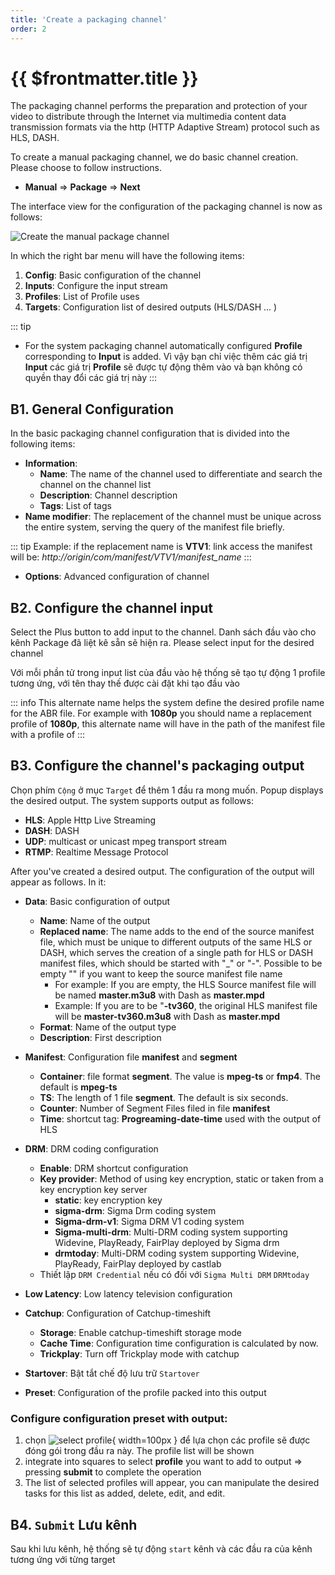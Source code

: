 ```yaml
---
title: 'Create a packaging channel'
order: 2
---
```


# {{ $frontmatter.title }}


The packaging channel performs the preparation and protection of your video to distribute through the Internet via multimedia content data transmission formats via the http (HTTP Adaptive Stream) protocol such as HLS, DASH.

To create a manual packaging channel, we do basic channel creation. Please choose to follow instructions.

- **Manual** => **Package** => **Next**

The interface view for the configuration of the packaging channel is now as follows:

![Create the manual package channel](../images/um-create-channel/um-create-package-channel-1.png)



In which the right bar menu will have the following items:

1. **Config**: Basic configuration of the channel
2. **Inputs**: Configure the input stream
3. **Profiles**: List of Profile uses
4. **Targets**: Configuration list of desired outputs (HLS/DASH ... )



::: tip
* For the system packaging channel automatically configured **Profile** corresponding to **Input** is added. Vì vậy bạn chỉ việc thêm các giá trị **Input** các giá trị **Profile** sẽ được tự động thêm vào và bạn không có quyền thay đổi các giá trị này
:::

## B1. General Configuration

In the basic packaging channel configuration that is divided into the following items:
- **Information**:
    - **Name**: The name of the channel used to differentiate and search the channel on the channel list
    - **Description**: Channel description
    - **Tags**: List of tags
- **Name modifier**: The replacement of the channel must be unique across the entire system, serving the query of the manifest file briefly.

::: tip
Example: if the replacement name is **VTV1**: link access the manifest will be: *http://origin/com/manifest/VTV1/manifest_name*
:::

- **Options**: Advanced configuration of channel

## B2. Configure the channel input

Select the Plus button to add input to the channel. Danh sách đầu vào cho kênh Package đã liệt kê sẵn sẽ hiện ra. Please select input for the desired channel

Với mỗi phần tử trong input list của đầu vào hệ thống sẽ tạo tự động 1 profile tương ứng, với tên thay thế được cài đặt khi tạo đầu vào

::: info
This alternate name helps the system define the desired profile name for the ABR file. For example with **1080p** you should name a replacement profile of **1080p**, this alternate name will have in the path of the manifest file with a profile of
:::


## B3. Configure the channel's packaging output

Chọn phím `Cộng` ở mục `Target` để thêm 1 đầu ra mong muốn. Popup displays the desired output. The system supports output as follows:

* **HLS**: Apple Http Live Streaming
* **DASH**: DASH
* **UDP**: multicast or unicast mpeg transport stream
* **RTMP**: Realtime Message Protocol

After you've created a desired output. The configuration of the output will appear as follows. In it:

* **Data**: Basic configuration of output
    * **Name**: Name of the output
    * **Replaced name**: The name adds to the end of the source manifest file, which must be unique to different outputs of the same HLS or DASH, which serves the creation of a single path for HLS or DASH manifest files, which should be started with "_" or "-". Possible to be empty "" if you want to keep the source manifest file name
        * For example: If you are empty, the HLS Source manifest file will be named **master.m3u8** with Dash as **master.mpd**
        * Example: If you are to be "**-tv360**, the original HLS manifest file will be **master-tv360.m3u8** with Dash as **master.mpd**
    * **Format**: Name of the output type
    * **Description**: First description
* **Manifest**: Configuration file **manifest** and **segment**
    * **Container**: file format **segment**. The value is **mpeg-ts** or **fmp4**. The default is **mpeg-ts**
    * **TS**: The length of 1 file **segment**. The default is six seconds.
    * **Counter**: Number of Segment Files filed in file **manifest**
    * **Time**: shortcut tag: **Progreaming-date-time**  used with the output of HLS
* **DRM**: DRM coding configuration
    * **Enable**: DRM shortcut configuration
    * **Key provider**: Method of using key encryption, static or taken from a key encryption key server
        * **static**: key encryption key
        * **sigma-drm**: Sigma Drm coding system
        * **Sigma-drm-v1**: Sigma DRM V1 coding system
        * **Sigma-multi-drm**: Multi-DRM coding system supporting Widevine, PlayReady, FairPlay deployed by Sigma drm
        * **drmtoday**: Multi-DRM coding system supporting Widevine, PlayReady, FairPlay deployed by castlab
    * Thiết lập `DRM Credential` nếu có đối với `Sigma Multi DRM` `DRMtoday`

* **Low Latency**: Low latency television configuration
* **Catchup**: Configuration of Catchup-timeshift

    * **Storage**: Enable catchup-timeshift storage mode
    * **Cache Time**: Configuration time configuration is calculated by now.
    * **Trickplay**: Turn off Trickplay mode with catchup

* **Startover**: Bật tắt chế độ lưu trữ `Startover`

* **Preset**: Configuration of the profile packed into this output


### Configure configuration **preset** with output:

1. chọn ![select profile](../images/um-create-channel/um-select-profile.png){ width=100px } để lựa chọn các profile sẽ được đóng gói trong đầu ra này. The profile list will be shown
2. integrate into squares to select **profile** you want to add to output => pressing **submit** to complete the operation
3. The list of selected profiles will appear, you can manipulate the desired tasks for this list as added, delete, edit, and edit.


## B4. `Submit` Lưu kênh

Sau khi lưu kênh, hệ thống sẽ tự động `start` kênh và các đầu ra của kênh tương ứng với từng target


